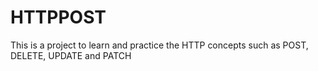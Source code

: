 # HTTPPOST
This is a project to learn and practice the HTTP concepts such as POST, DELETE, UPDATE and PATCH
